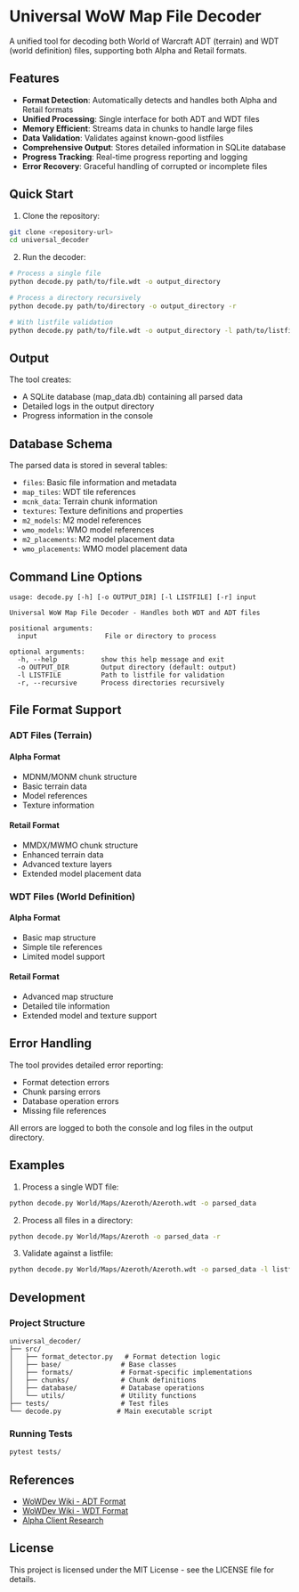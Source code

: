 # Universal WoW Map File Decoder

A unified tool for decoding both World of Warcraft ADT (terrain) and WDT (world definition) files, supporting both Alpha and Retail formats.

## Features

- **Format Detection**: Automatically detects and handles both Alpha and Retail formats
- **Unified Processing**: Single interface for both ADT and WDT files
- **Memory Efficient**: Streams data in chunks to handle large files
- **Data Validation**: Validates against known-good listfiles
- **Comprehensive Output**: Stores detailed information in SQLite database
- **Progress Tracking**: Real-time progress reporting and logging
- **Error Recovery**: Graceful handling of corrupted or incomplete files

## Quick Start

1. Clone the repository:
```bash
git clone <repository-url>
cd universal_decoder
```

2. Run the decoder:
```bash
# Process a single file
python decode.py path/to/file.wdt -o output_directory

# Process a directory recursively
python decode.py path/to/directory -o output_directory -r

# With listfile validation
python decode.py path/to/file.wdt -o output_directory -l path/to/listfile.csv
```

## Output

The tool creates:
- A SQLite database (map_data.db) containing all parsed data
- Detailed logs in the output directory
- Progress information in the console

## Database Schema

The parsed data is stored in several tables:

- `files`: Basic file information and metadata
- `map_tiles`: WDT tile references
- `mcnk_data`: Terrain chunk information
- `textures`: Texture definitions and properties
- `m2_models`: M2 model references
- `wmo_models`: WMO model references
- `m2_placements`: M2 model placement data
- `wmo_placements`: WMO model placement data

## Command Line Options

```
usage: decode.py [-h] [-o OUTPUT_DIR] [-l LISTFILE] [-r] input

Universal WoW Map File Decoder - Handles both WDT and ADT files

positional arguments:
  input                 File or directory to process

optional arguments:
  -h, --help           show this help message and exit
  -o OUTPUT_DIR        Output directory (default: output)
  -l LISTFILE          Path to listfile for validation
  -r, --recursive      Process directories recursively
```

## File Format Support

### ADT Files (Terrain)

#### Alpha Format
- MDNM/MONM chunk structure
- Basic terrain data
- Model references
- Texture information

#### Retail Format
- MMDX/MWMO chunk structure
- Enhanced terrain data
- Advanced texture layers
- Extended model placement data

### WDT Files (World Definition)

#### Alpha Format
- Basic map structure
- Simple tile references
- Limited model support

#### Retail Format
- Advanced map structure
- Detailed tile information
- Extended model and texture support

## Error Handling

The tool provides detailed error reporting:
- Format detection errors
- Chunk parsing errors
- Database operation errors
- Missing file references

All errors are logged to both the console and log files in the output directory.

## Examples

1. Process a single WDT file:
```bash
python decode.py World/Maps/Azeroth/Azeroth.wdt -o parsed_data
```

2. Process all files in a directory:
```bash
python decode.py World/Maps/Azeroth -o parsed_data -r
```

3. Validate against a listfile:
```bash
python decode.py World/Maps/Azeroth/Azeroth.wdt -o parsed_data -l listfile.csv
```

## Development

### Project Structure
```
universal_decoder/
├── src/
│   ├── format_detector.py   # Format detection logic
│   ├── base/               # Base classes
│   ├── formats/            # Format-specific implementations
│   ├── chunks/             # Chunk definitions
│   ├── database/           # Database operations
│   └── utils/              # Utility functions
├── tests/                  # Test files
└── decode.py              # Main executable script
```

### Running Tests
```bash
pytest tests/
```

## References

- [WoWDev Wiki - ADT Format](https://wowdev.wiki/ADT)
- [WoWDev Wiki - WDT Format](https://wowdev.wiki/WDT)
- [Alpha Client Research](https://wowdev.wiki/Alpha)

## License

This project is licensed under the MIT License - see the LICENSE file for details.